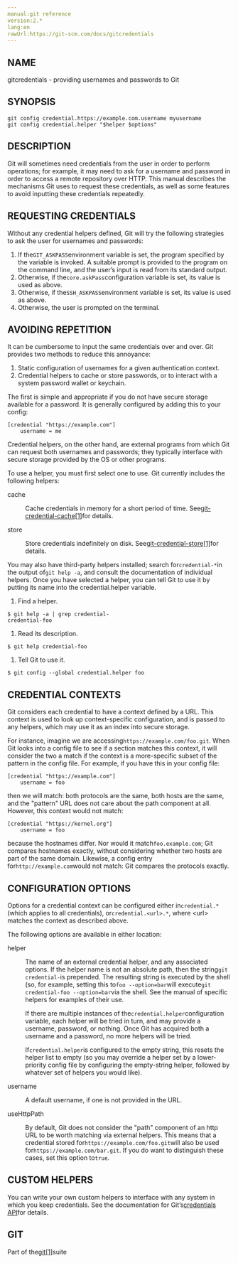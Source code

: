 ```yaml
---
manual:git reference
version:2.*
lang:en
rawUrl:https://git-scm.com/docs/gitcredentials
---
```



## NAME<a name="_name"></a>


gitcredentials - providing usernames and passwords to Git





## SYNOPSIS<a name="_synopsis"></a>

```
git config credential.https://example.com.username myusername
git config credential.helper "$helper $options"
```





## DESCRIPTION<a name="_description"></a>


Git will sometimes need credentials from the user in order to perform operations; for example, it may need to ask for a username and password in order to access a remote repository over HTTP. This manual describes the mechanisms Git uses to request these credentials, as well as some features to avoid inputting these credentials repeatedly.





## REQUESTING CREDENTIALS<a name="_requesting_credentials"></a>


Without any credential helpers defined, Git will try the following strategies to ask the user for usernames and passwords:



1. If the`GIT_ASKPASS`environment variable is set, the program specified by the variable is invoked. A suitable prompt is provided to the program on the command line, and the user’s input is read from its standard output.
1. Otherwise, if the`core.askPass`configuration variable is set, its value is used as above.
1. Otherwise, if the`SSH_ASKPASS`environment variable is set, its value is used as above.
1. Otherwise, the user is prompted on the terminal.




## AVOIDING REPETITION<a name="_avoiding_repetition"></a>


It can be cumbersome to input the same credentials over and over. Git provides two methods to reduce this annoyance:



1. Static configuration of usernames for a given authentication context.
1. Credential helpers to cache or store passwords, or to interact with a system password wallet or keychain.



The first is simple and appropriate if you do not have secure storage available for a password. It is generally configured by adding this to your config:



```
[credential "https://example.com"]
	username = me
```




Credential helpers, on the other hand, are external programs from which Git can request both usernames and passwords; they typically interface with secure storage provided by the OS or other programs.




To use a helper, you must first select one to use. Git currently includes the following helpers:


<dl><dt id='gitcredentials-cache'>cache</dt><dd>

Cache credentials in memory for a short period of time. See[git-credential-cache[1]](%5454  "")for details.

</dd><dt id='gitcredentials-store'>store</dt><dd>

Store credentials indefinitely on disk. See[git-credential-store[1]](%5456  "")for details.

</dd></dl>


You may also have third-party helpers installed; search for`credential-*`in the output of`git help -a`, and consult the documentation of individual helpers. Once you have selected a helper, you can tell Git to use it by putting its name into the credential.helper variable.



1. Find a helper.


```
$ git help -a | grep credential-
credential-foo
```
1. Read its description.


```
$ git help credential-foo
```
1. Tell Git to use it.


```
$ git config --global credential.helper foo
```




## CREDENTIAL CONTEXTS<a name="_credential_contexts"></a>


Git considers each credential to have a context defined by a URL. This context is used to look up context-specific configuration, and is passed to any helpers, which may use it as an index into secure storage.




For instance, imagine we are accessing`https://example.com/foo.git`. When Git looks into a config file to see if a section matches this context, it will consider the two a match if the context is a more-specific subset of the pattern in the config file. For example, if you have this in your config file:



```
[credential "https://example.com"]
	username = foo
```




then we will match: both protocols are the same, both hosts are the same, and the &quot;pattern&quot; URL does not care about the path component at all. However, this context would not match:



```
[credential "https://kernel.org"]
	username = foo
```




because the hostnames differ. Nor would it match`foo.example.com`; Git compares hostnames exactly, without considering whether two hosts are part of the same domain. Likewise, a config entry for`http://example.com`would not match: Git compares the protocols exactly.





## CONFIGURATION OPTIONS<a name="_configuration_options"></a>


Options for a credential context can be configured either in`credential.*`(which applies to all credentials), or`credential.<url>.*`, where &lt;url&gt; matches the context as described above.




The following options are available in either location:


<dl><dt id='gitcredentials-helper'>helper</dt><dd>

The name of an external credential helper, and any associated options. If the helper name is not an absolute path, then the string`git credential-`is prepended. The resulting string is executed by the shell (so, for example, setting this to`foo --option=bar`will execute`git credential-foo --option=bar`via the shell. See the manual of specific helpers for examples of their use.



If there are multiple instances of the`credential.helper`configuration variable, each helper will be tried in turn, and may provide a username, password, or nothing. Once Git has acquired both a username and a password, no more helpers will be tried.




If`credential.helper`is configured to the empty string, this resets the helper list to empty (so you may override a helper set by a lower-priority config file by configuring the empty-string helper, followed by whatever set of helpers you would like).


</dd><dt id='gitcredentials-username'>username</dt><dd>

A default username, if one is not provided in the URL.

</dd><dt id='gitcredentials-useHttpPath'>useHttpPath</dt><dd>

By default, Git does not consider the &quot;path&quot; component of an http URL to be worth matching via external helpers. This means that a credential stored for`https://example.com/foo.git`will also be used for`https://example.com/bar.git`. If you do want to distinguish these cases, set this option to`true`.

</dd></dl>



## CUSTOM HELPERS<a name="_custom_helpers"></a>


You can write your own custom helpers to interface with any system in which you keep credentials. See the documentation for Git’s[credentials API](%21512  "")for details.





## GIT<a name="_git"></a>


Part of the[git[1]](%2248  "")suite





